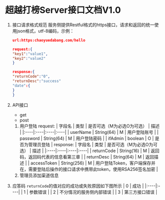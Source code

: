 # 超越打榜Server接口文档V1.0
1. 接口请求格式规范
    服务侧提供Restful格式的https接口，请求和返回的统一使用json格式，utf-8编码，示例：
    ```json
    url:https:chaoyuedabang.com/hello
    ```
    
    ```json
    request:{
    "key1":"value1",
    "key2":"value2"
    }
    ```
    
    ```json
    response:{
    "returnCode":"0",
    "returnDesc":"success"
    "date":{
    }
    }
    ```
1. API接口
    * get
    * post
    1. 用户登陆
        request:
        | 字段名   | 类型   | 是否可选（M为必选O为可选）   | 描述   | 
        |:----|:----|:----|:----|
        | userName   | String(64)   | M   | 用户登陆账号   | 
        | password   | String(64)   | M   | 用户登陆密码   | 
        | ifAdmin   | boolean   | O   | 是否为管理员登陆   | 
        response:
        | 字段名 | 类型 | 是否可选（M为必选O为可选） | 描述 | 
        |:----|:----|:----|:----|
        | returnCode | String(16) | M | 返回码，返回码代表的信息看第三章 | 
        | returnDesc | String(64) | M | 返回描述 | 
        | accessToken | String(256) | M | 用户登陆Token，客户端保存并在，需要登陆后操作的接口请求中携带此token，使用RSA256签名加密 |
    1. 管理员添加渠道信息
1. 应答码
    `returnCode`的值对应的成功或失败原因如下图所示
    | 0   | 成功   | 
    |:----|:----|
    | 1   | 参数错误   | 
    | 2   | 不分情况的服务侧内部错误   | 
    | 3   | 第三方接口错误   | 
